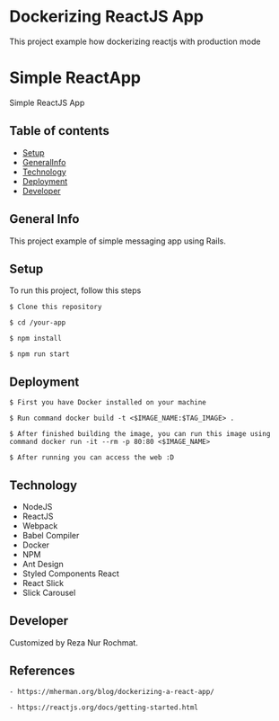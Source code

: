 # Dockerizing ReactJS App
This project example how dockerizing reactjs with production mode

# Simple ReactApp
Simple ReactJS App

## Table of contents
* [Setup](#setup)
* [GeneralInfo](#general-info)
* [Technology](#technology)
* [Deployment](#deployment)
* [Developer](#developer)

## General Info
This project example of simple messaging app using Rails.

## Setup
To run this project, follow this steps 
```
$ Clone this repository

$ cd /your-app

$ npm install

$ npm run start
```

## Deployment
```
$ First you have Docker installed on your machine

$ Run command docker build -t <$IMAGE_NAME:$TAG_IMAGE> .

$ After finished building the image, you can run this image using command docker run -it --rm -p 80:80 <$IMAGE_NAME>

$ After running you can access the web :D
```

## Technology
* NodeJS
* ReactJS
* Webpack
* Babel Compiler
* Docker
* NPM
* Ant Design
* Styled Components React
* React Slick
* Slick Carousel

## Developer
Customized by Reza Nur Rochmat.

## References
```
- https://mherman.org/blog/dockerizing-a-react-app/

- https://reactjs.org/docs/getting-started.html
```